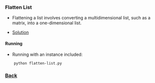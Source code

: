 ### Flatten List
- Flattening a list involves converting a multidimensional list, such as a matrix, into a one-dimensional list.

- [Solution](flatten-list.py)

#### Running
- Running with an instance included:
````bash
    python flatten-list.py 
````

### [Back](../../README.md)